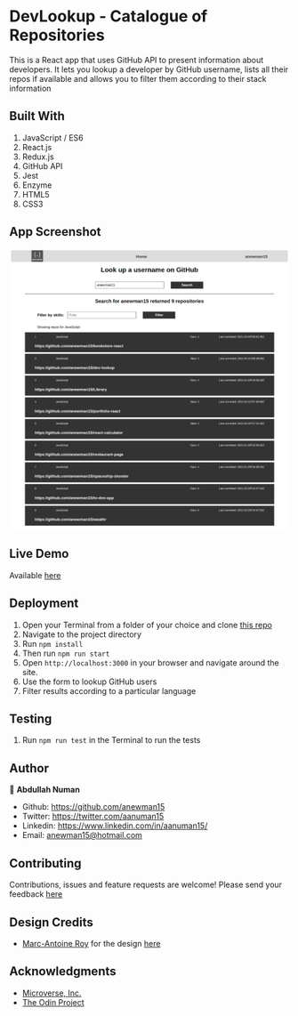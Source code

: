 # DevLookup - Catalogue of Repositories

This is a React app that uses GitHub API to present information about developers. It lets you lookup a developer by GitHub username, lists all their repos if available and allows you to filter them according to their stack information

## Built With
1. JavaScript / ES6
2. React.js
3. Redux.js
4. GitHub API
5. Jest
6. Enzyme
7. HTML5
8. CSS3


## App Screenshot
![App Screenshot](./app-screenshot.png)

## Live Demo
Available [here](https://anewman15-dev-lookup.netlify.app/)

## Deployment
1. Open your Terminal from a folder of your choice and clone [this repo](https://github.com/anewman15/dev-lookup/)
2. Navigate to the project directory
3. Run `npm install`
4. Then run `npm run start`
5. Open `http://localhost:3000` in your browser and navigate around the site.
6. Use the form to lookup GitHub users
7. Filter results according to a particular language

## Testing
1. Run `npm run test` in the Terminal to run the tests

## Author

👤 **Abdullah Numan**

- Github:   https://github.com/anewman15
- Twitter:  https://twitter.com/aanuman15
- Linkedin: https://www.linkedin.com/in/aanuman15/
- Email:    anewman15@hotmail.com
## Contributing

Contributions, issues and feature requests are welcome!
Please send your feedback [here](https://github.com/anewman15/dev-lookup/issues)

## Design Credits
- [Marc-Antoine Roy](https://www.behance.net/enfantroy) for the design [here](https://www.behance.net/gallery/11351281/NomNom)

## Acknowledgments
- [Microverse, Inc.](https://www.microverse.org/)
- [The Odin Project](https://www.theodinproject.com/)

